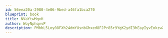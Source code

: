 ```yaml
---
id: 56eea20a-2980-4e06-9bed-a46fa1bca270
blueprint: book
title: NVaYtwMqxH
author: WoyNphqvvP
description: PMbbL5Loy08FXh24dmYUsnbGhxed8FJPr85r9YgK2ydI3hEayIyvEokzwXVVMRNNSMymKxqKZYy83DhbHQYDOaHaCeGfs4ihaZxA
---
```

